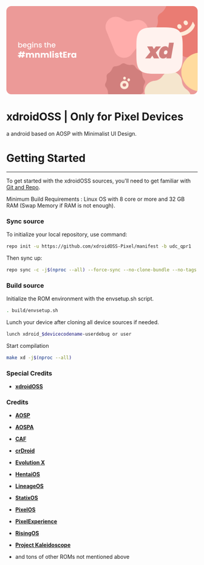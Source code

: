 <p align="center">
<img src="https://github.com/xDroidOSS-Pixel/manifest/blob/udc/banner.png">
</p>

# xdroidOSS | Only for Pixel Devices
a android based on AOSP with Minimalist UI Design.

# Getting Started
---------------
To get started with the xdroidOSS sources, you'll need to get
familiar with [Git and Repo](https://source.android.com/setup/build/downloading).

Minimum Build Requirements : Linux OS with 8 core or more and 32 GB RAM (Swap Memory if RAM is not enough).

### Sync source ###
To initialize your local repository, use command:

```bash
repo init -u https://github.com/xdroidOSS-Pixel/manifest -b udc_qpr1
```

Then sync up:

```bash
repo sync -c -j$(nproc --all) --force-sync --no-clone-bundle --no-tags --optimized-fetch --prune
```

### Build source ###
Initialize the ROM environment with the envsetup.sh script.

```bash
. build/envsetup.sh
```

Lunch your device after cloning all device sources if needed.

```bash
lunch xdroid_$devicecodename-userdebug or user
```

Start compilation
```bash
make xd -j$(nproc --all)
```

### Special Credits ###
 * [**xdroidOSS**](https://github.com/xdroid-oss)

### Credits ###
 * [**AOSP**](https://android.googlesource.com)
 * [**AOSPA**](https://github.com/AOSPA)
 * [**CAF**](https://source.codeaurora.org)
 * [**crDroid**](https://github.com/crdroidandroid)
 * [**Evolution X**](https://github.com/Evolution-X)
 * [**HentaiOS**](https://github.com/hentaiOS)
 * [**LineageOS**](https://github.com/LineageOS)
 * [**StatixOS**](https://github.com/StatiXOS)
 * [**PixelOS**](https://github.com/PixelOS-AOSP)
 * [**PixelExperience**](https://github.com/PixelExperience)
 * [**RisingOS**](https://github.com/RisingTechOSS)
 * [**Project Kaleidoscope**](https://github.com/Project-Kaleidoscope)

 * and tons of other ROMs not mentioned above